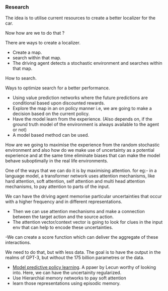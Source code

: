 ### Research

The idea is to utilise current resources to create a better localizer for the car.

Now how are we to do that ?

There are ways to create a localizer.
- Create a map. 
- search within that map.
- The driving agent detects a stochastic environment and searches within that map.

How to search.

Ways to optimize search for a better performance.

- Using value prediction networks where the future predictions are conditional based upon discounted rewards.
- Explore the map in an on policy manner i.e, we are going to make a decision based on the current policy. 
- Have the model learn from the experience. (Also depends on, if the ground truth model of the environment is always available to the agent or not)
- A model based method can be used.

How are we going to maximise the experience from the random stochastic environment and also how do we make use of uncertainty as a potential experience and at the same time eliminate biases that can make the model behave suboptimally in the real life environments.

One of the ways that we can do it is by maximising attention. for eg:- in a language model, a transformer network uses attention mechanisms, like hard attention, soft attention, self attention and multi head attention  mechanisms, to pay attention to parts of the input. 

We can have the driving agent memorise particular uncertainties that occur with a higher frequency and in different representations. 

- Then we can use attention mechanisms and make a connection between the target action and the source action. 
- The attention vector/context vector is going to look for clues in the input env that can help to encode these uncertainties.

-We can create a score function which can deliver the aggregate of these interactions. 
 
 We need to do that, but with less data. The goal is to have the output in the realms of GPT-3, but without the 175 billion parametres or the data. 

- [Model predictive policy learning](https://arxiv.org/pdf/1901.02705.pdf). A ppaer by Lecun worthy of looking into. Here, we can have the uncertainity regularized.
- Use Hierarchial memory networks to pay soft attention
- learn those representations using episodic memory. 


